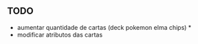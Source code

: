 ## TODO

* aumentar quantidade de cartas (deck pokemon elma chips) *
* modificar atributos das cartas
